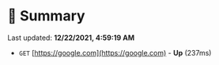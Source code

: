 # 📖 Summary
Last updated: **12/22/2021, 4:59:19 AM**

- `GET` [https://google.com](https://google.com) - **Up** (237ms)

